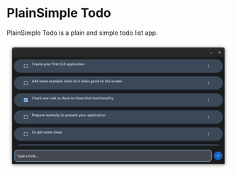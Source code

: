 # PlainSimple Todo

PlainSimple Todo is a plain and simple todo list app.

![alt text](/assets/plainsimpletodo.png)

